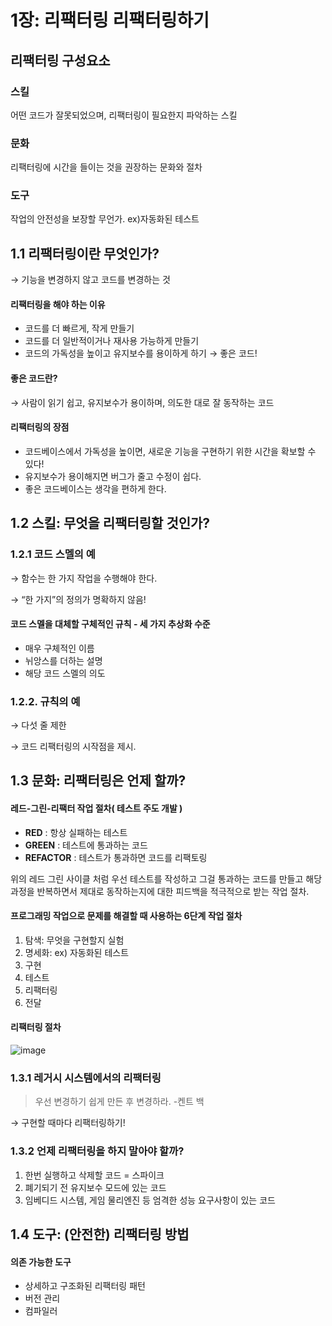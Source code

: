 # 1장: 리팩터링 리팩터링하기

## 리팩터링 구성요소

### 스킬

어떤 코드가 잘못되었으며, 리팩터링이 필요한지 파악하는 스킬

### 문화

리팩터링에 시간을 들이는 것을 권장하는 문화와 절차

### 도구

작업의 안전성을 보장할 무언가. ex)자동화된 테스트

## 1.1 리팩터링이란 무엇인가?

→ 기능을 변경하지 않고 코드를 변경하는 것

#### 리팩터링을 해야 하는 이유

- 코드를 더 빠르게, 작게 만들기
- 코드를 더 일반적이거나 재사용 가능하게 만들기
- 코드의 가독성을 높이고 유지보수를 용이하게 하기 → 좋은 코드!

#### 좋은 코드란?

→ 사람이 읽기 쉽고, 유지보수가 용이하며, 의도한 대로 잘 동작하는 코드

#### 리팩터링의 장점

- 코드베이스에서 가독성을 높이면, 새로운 기능을 구현하기 위한 시간을 확보할 수 있다!
- 유지보수가 용이해지면 버그가 줄고 수정이 쉽다.
- 좋은 코드베이스는 생각을 편하게 한다.

## 1.2 스킬: 무엇을 리팩터링할 것인가?

### 1.2.1 코드 스멜의 예

→ 함수는 한 가지 작업을 수행해야 한다.

→ “한 가지”의 정의가 명확하지 않음!

#### 코드 스멜을 대체할 구체적인 규칙 - 세 가지 추상화 수준

- 매우 구체적인 이름
- 뉘앙스를 더하는 설명
- 해당 코드 스멜의 의도

### 1.2.2. 규칙의 예

→ 다섯 줄 제한

→ 코드 리팩터링의 시작점을 제시.

## 1.3 문화: 리팩터링은 언제 할까?

#### 레드-그린-리팩터 작업 절차( 테스트 주도 개발 )

- **RED** : 항상 실패하는 테스트
- **GREEN** : 테스트에 통과하는 코드
- **REFACTOR** : 테스트가 통과하면 코드를 리팩토링

위의 레드 그린 사이클 처럼 우선 테스트를 작성하고 그걸 통과하는 코드를 만들고 해당 과정을 반복하면서 제대로 동작하는지에 대한 피드백을 적극적으로 받는 작업 절차.

#### 프로그래밍 작업으로 문제를 해결할 때 사용하는 6단계 작업 절차

1. 탐색: 무엇을 구현할지 실험
2. 명세화: ex) 자동화된 테스트
3. 구현
4. 테스트
5. 리팩터링
6. 전달

#### 리팩터링 절차

![image](https://github.com/FiveLinesofCodeStudy/docs/assets/62527898/77db935b-9d9d-4ffb-8098-70251f8803d3)


### 1.3.1 레거시 시스템에서의 리팩터링

> 우선 변경하기 쉽게 만든 후 변경하라.              -켄트 백
> 

→ 구현할 때마다 리팩터링하기!

### 1.3.2 언제 리팩터링을 하지 말아야 할까?

1. 한번 실행하고 삭제할 코드 = 스파이크
2. 폐기되기 전 유지보수 모드에 있는 코드
3. 임베디드 시스템, 게임 물리엔진 등 엄격한 성능 요구사항이 있는 코드

## 1.4 도구: (안전한) 리팩터링 방법

#### 의존 가능한 도구

- 상세하고 구조화된 리팩터링 패턴
- 버전 관리
- 컴파일러
